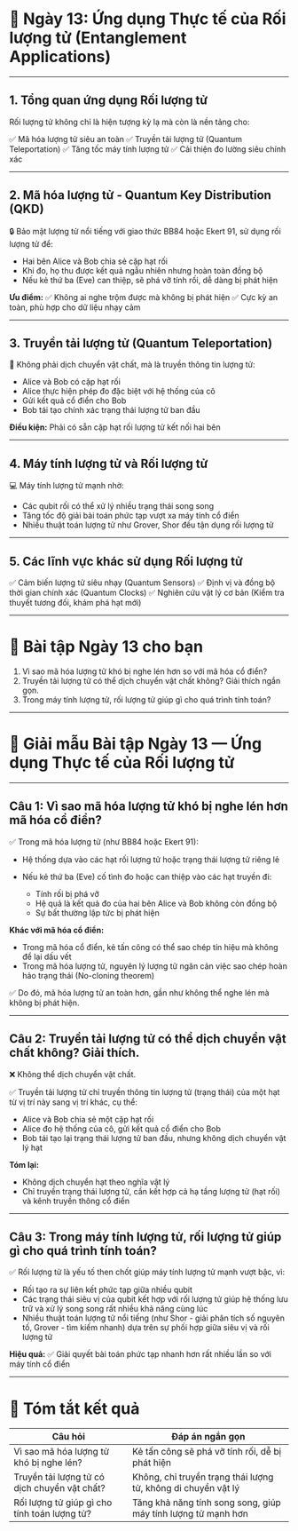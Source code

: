

# 🌟 **Ngày 13: Ứng dụng Thực tế của Rối lượng tử (Entanglement Applications)**

---

## **1. Tổng quan ứng dụng Rối lượng tử**

Rối lượng tử không chỉ là hiện tượng kỳ lạ mà còn là nền tảng cho:

✅ Mã hóa lượng tử siêu an toàn
✅ Truyền tải lượng tử (Quantum Teleportation)
✅ Tăng tốc máy tính lượng tử
✅ Cải thiện đo lường siêu chính xác

---

## **2. Mã hóa lượng tử - Quantum Key Distribution (QKD)**

🔒 Bảo mật lượng tử nổi tiếng với giao thức BB84 hoặc Ekert 91, sử dụng rối lượng tử để:

* Hai bên Alice và Bob chia sẻ cặp hạt rối
* Khi đo, họ thu được kết quả ngẫu nhiên nhưng hoàn toàn đồng bộ
* Nếu kẻ thứ ba (Eve) can thiệp, sẽ phá vỡ tính rối, dễ dàng bị phát hiện

**Ưu điểm:**
✅ Không ai nghe trộm được mà không bị phát hiện
✅ Cực kỳ an toàn, phù hợp cho dữ liệu nhạy cảm

---

## **3. Truyền tải lượng tử (Quantum Teleportation)**

📡 Không phải dịch chuyển vật chất, mà là truyền thông tin lượng tử:

* Alice và Bob có cặp hạt rối
* Alice thực hiện phép đo đặc biệt với hệ thống của cô
* Gửi kết quả cổ điển cho Bob
* Bob tái tạo chính xác trạng thái lượng tử ban đầu

**Điều kiện:** Phải có sẵn cặp hạt rối lượng tử kết nối hai bên

---

## **4. Máy tính lượng tử và Rối lượng tử**

💻 Máy tính lượng tử mạnh nhờ:

* Các qubit rối có thể xử lý nhiều trạng thái song song
* Tăng tốc độ giải bài toán phức tạp vượt xa máy tính cổ điển
* Nhiều thuật toán lượng tử như Grover, Shor đều tận dụng rối lượng tử

---

## **5. Các lĩnh vực khác sử dụng Rối lượng tử**

✅ Cảm biến lượng tử siêu nhạy (Quantum Sensors)
✅ Định vị và đồng bộ thời gian chính xác (Quantum Clocks)
✅ Nghiên cứu vật lý cơ bản (Kiểm tra thuyết tương đối, khám phá hạt mới)

---

# 🎯 **Bài tập Ngày 13 cho bạn**

1. Vì sao mã hóa lượng tử khó bị nghe lén hơn so với mã hóa cổ điển?
2. Truyền tải lượng tử có thể dịch chuyển vật chất không? Giải thích ngắn gọn.
3. Trong máy tính lượng tử, rối lượng tử giúp gì cho quá trình tính toán?

---


# 📝 **Giải mẫu Bài tập Ngày 13 — Ứng dụng Thực tế của Rối lượng tử**

---

## **Câu 1:** Vì sao mã hóa lượng tử khó bị nghe lén hơn mã hóa cổ điển?

✅ Trong mã hóa lượng tử (như BB84 hoặc Ekert 91):

* Hệ thống dựa vào các hạt rối lượng tử hoặc trạng thái lượng tử riêng lẻ
* Nếu kẻ thứ ba (Eve) cố tình đo hoặc can thiệp vào các hạt truyền đi:

  * Tính rối bị phá vỡ
  * Hệ quả là kết quả đo của hai bên Alice và Bob không còn đồng bộ
  * Sự bất thường lập tức bị phát hiện

**Khác với mã hóa cổ điển:**

* Trong mã hóa cổ điển, kẻ tấn công có thể sao chép tín hiệu mà không để lại dấu vết
* Trong mã hóa lượng tử, nguyên lý lượng tử ngăn cản việc sao chép hoàn hảo trạng thái (No-cloning theorem)

✅ Do đó, mã hóa lượng tử an toàn hơn, gần như không thể nghe lén mà không bị phát hiện.

---

## **Câu 2:** Truyền tải lượng tử có thể dịch chuyển vật chất không? Giải thích.

❌ Không thể dịch chuyển vật chất.

✅ Truyền tải lượng tử chỉ truyền thông tin lượng tử (trạng thái) của một hạt từ vị trí này sang vị trí khác, cụ thể:

* Alice và Bob chia sẻ một cặp hạt rối
* Alice đo hệ thống của cô, gửi kết quả cổ điển cho Bob
* Bob tái tạo lại trạng thái lượng tử ban đầu, nhưng không dịch chuyển vật lý hạt

**Tóm lại:**

* Không dịch chuyển hạt theo nghĩa vật lý
* Chỉ truyền trạng thái lượng tử, cần kết hợp cả hạ tầng lượng tử (hạt rối) và kênh truyền thông cổ điển

---

## **Câu 3:** Trong máy tính lượng tử, rối lượng tử giúp gì cho quá trình tính toán?

✅ Rối lượng tử là yếu tố then chốt giúp máy tính lượng tử mạnh vượt bậc, vì:

* Rối tạo ra sự liên kết phức tạp giữa nhiều qubit
* Các trạng thái siêu vị của qubit kết hợp với rối lượng tử giúp hệ thống lưu trữ và xử lý song song rất nhiều khả năng cùng lúc
* Nhiều thuật toán lượng tử nổi tiếng (như Shor - giải phân tích số nguyên tố, Grover - tìm kiếm nhanh) dựa trên sự phối hợp giữa siêu vị và rối lượng tử

**Hiệu quả:**
✅ Giải quyết bài toán phức tạp nhanh hơn rất nhiều lần so với máy tính cổ điển

---

# 🎯 **Tóm tắt kết quả**

| Câu hỏi                                      | Đáp án ngắn gọn                                               |
| -------------------------------------------- | ------------------------------------------------------------- |
| Vì sao mã hóa lượng tử khó bị nghe lén?      | Kẻ tấn công sẽ phá vỡ tính rối, dễ bị phát hiện               |
| Truyền tải lượng tử có dịch chuyển vật chất? | Không, chỉ truyền trạng thái lượng tử, không di chuyển vật lý |
| Rối lượng tử giúp gì cho tính toán lượng tử? | Tăng khả năng tính song song, giúp máy tính lượng tử mạnh hơn |

